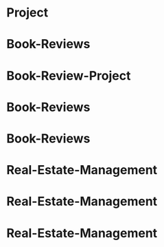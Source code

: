 # Project
# Book-Reviews
# Book-Review-Project
# Book-Reviews
# Book-Reviews
# Real-Estate-Management
# Real-Estate-Management
# Real-Estate-Management
